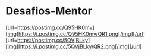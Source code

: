 # Desafios-Mentor
[url=https://postimg.cc/Q95HK0mv][img]https://i.postimg.cc/Q95HK0mv/QR1.png[/img][/url]
[url=https://postimg.cc/5QVjBLky][img]https://i.postimg.cc/5QVjBLky/QR2.png[/img][/url]
